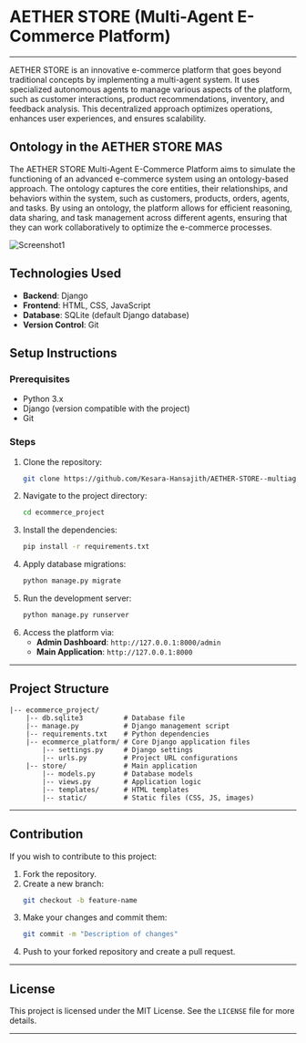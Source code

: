 
# AETHER STORE (Multi-Agent E-Commerce Platform)

---

AETHER STORE is an innovative e-commerce platform that goes beyond traditional concepts by implementing a multi-agent system. It uses specialized autonomous agents to manage various aspects of the platform, such as customer interactions, product recommendations, inventory, and feedback analysis. This decentralized approach optimizes operations, enhances user experiences, and ensures scalability.


## Ontology in the AETHER STORE MAS

The AETHER STORE Multi-Agent E-Commerce Platform aims to simulate the functioning of an advanced e-commerce system using an ontology-based approach. The ontology captures the core entities, their relationships, and behaviors within the system, such as customers, products, orders, agents, and tasks. By using an ontology, the platform allows for efficient reasoning, data sharing, and task management across different agents, ensuring that they can work collaboratively to optimize the e-commerce processes. 

![Screenshot1](https://github.com/user-attachments/assets/7b5a0f2a-9afc-4272-b100-d5127169cd8f)



## Technologies Used
- **Backend**: Django
- **Frontend**: HTML, CSS, JavaScript
- **Database**: SQLite (default Django database)
- **Version Control**: Git


## Setup Instructions

### Prerequisites
- Python 3.x
- Django (version compatible with the project)
- Git

### Steps
1. Clone the repository:
   ```bash
   git clone https://github.com/Kesara-Hansajith/AETHER-STORE--multiagent_ecommerce_platform.git
   ```
2. Navigate to the project directory:
   ```bash
   cd ecommerce_project
   ```
3. Install the dependencies:
   ```bash
   pip install -r requirements.txt
   ```
4. Apply database migrations:
   ```bash
   python manage.py migrate
   ```
5. Run the development server:
   ```bash
   python manage.py runserver
   ```
6. Access the platform via:
   - **Admin Dashboard**: `http://127.0.0.1:8000/admin`
   - **Main Application**: `http://127.0.0.1:8000`

---

## Project Structure

```plaintext
|-- ecommerce_project/
    |-- db.sqlite3          # Database file
    |-- manage.py           # Django management script
    |-- requirements.txt    # Python dependencies
    |-- ecommerce_platform/ # Core Django application files
        |-- settings.py     # Django settings
        |-- urls.py         # Project URL configurations
    |-- store/              # Main application
        |-- models.py       # Database models
        |-- views.py        # Application logic
        |-- templates/      # HTML templates
        |-- static/         # Static files (CSS, JS, images)
```

---

## Contribution

If you wish to contribute to this project:
1. Fork the repository.
2. Create a new branch:
   ```bash
   git checkout -b feature-name
   ```
3. Make your changes and commit them:
   ```bash
   git commit -m "Description of changes"
   ```
4. Push to your forked repository and create a pull request.

---

## License

This project is licensed under the MIT License. See the `LICENSE` file for more details.

---


